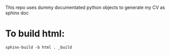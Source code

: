 This repo uses dummy documentated python objects to generate my CV as sphinx
doc

# To build html:
```
sphinx-build -b html . _build
```
